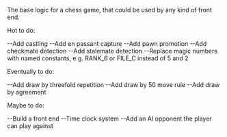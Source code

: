 The base logic for a chess game, that could be used by any kind of front end.

Hot to do:

--Add castling
--Add en passant capture
--Add pawn promotion
--Add checkmate detection
--Add stalemate detection
--Replace magic numbers with named constants, e.g. RANK_6 or FILE_C instead of 5 and 2

Eventually to do:

--Add draw by threefold repetition
--Add draw by 50 move rule
--Add draw by agreement

Maybe to do:

--Build a front end
--Time clock system
--Add an AI opponent the player can play against
